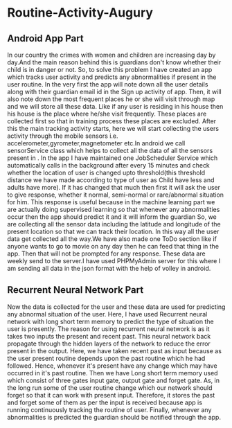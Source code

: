 # Routine-Activity-Augury

## Android App Part 
In our country the crimes with women and children are increasing day by day.And the main reason behind this is guardians don't know whether their child 
is in danger or not. So, to solve this problem I have created an app which tracks user activity and predicts any abnormalities if present in the user routine.
In the very first the app will note down all the user details along with their guardian email id in the Sign up activity of app. Then, it will also note down the 
most frequent places he or she will visit through map and we will store all these data. Like if any user is residing in his house then his house is the place where he/she visit frequently. These places are collected first so that in training process these places are excluded. After this the main tracking activity starts, here we will start collecting 
the users activity through the mobile sensors i.e. accelerometer,gyrometer,magnetometer etc.In android we call sensorService class which helps to collect all the 
data of all the sensors present in . In the app I have maintained one JobScheduler Service which automatically calls in the background after every 15 minutes and check
whether the location of user is changed upto threshold(this threshold distance we have made according to type of user as Child have less and adults have more). If it has
changed that much then first it will ask the user to give response, whether it normal, semi-normal or rare/abnormal situation for him. This response is useful because in the machine 
learning part we are actually doing supervised learning so that whenever any abnormalities occur then the app should predict it and it will inform the guardian So, we are collecting all the sensor data including the latitude and longitude of the present location so that we can track their location. In this way all the user data get collected all the way.We have also made one ToDo section like if anyone wants to go to movie on any day then he can feed that thing in the app. Then that will not be prompted for any response. These data are weekly send to the server.I have used PHPMyAdmin server for this where I am sending all data in the json format with the help of volley in android.

## Recurrent Neural Network Part
Now the data is collected for the user and these data are used for predicting any abnormal situation of the user. Here, I have used Recurrent neural network with long short term memory to predict the type of situation the user is presently. The reason for using recurrent neural network is as it takes two inputs the present and recent past. This neural network back propagate through the hidden layers of the network to reduce the error present in the output. Here, we have taken recent past as input because as the user present routine depends upon the past routine which he had followed. Hence, whenever it's present have any change which may have occurred in it's past routine. Then we have Long short term memory used which consist of three gates input gate, output gate and forget gate. As, in the long run some of the user routine change which our network should forget so that it can work with present input. Therefore, it stores the past and forget some of them as per the input is received because app is running continuously tracking the routine of user. Finally, whenever any abnormalities is predicted the guardian should be notified through the app.
